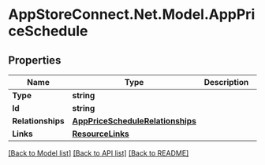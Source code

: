 # AppStoreConnect.Net.Model.AppPriceSchedule

## Properties

Name | Type | Description | Notes
------------ | ------------- | ------------- | -------------
**Type** | **string** |  | 
**Id** | **string** |  | 
**Relationships** | [**AppPriceScheduleRelationships**](AppPriceScheduleRelationships.md) |  | [optional] 
**Links** | [**ResourceLinks**](ResourceLinks.md) |  | 

[[Back to Model list]](../README.md#documentation-for-models) [[Back to API list]](../README.md#documentation-for-api-endpoints) [[Back to README]](../README.md)

